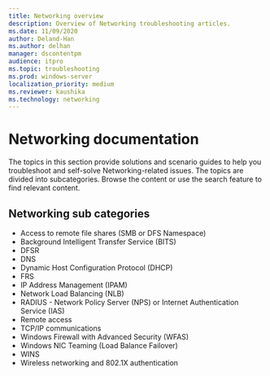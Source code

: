```yaml
---
title: Networking overview
description: Overview of Networking troubleshooting articles.
ms.date: 11/09/2020
author: Deland-Han
ms.author: delhan
manager: dscontentpm
audience: itpro
ms.topic: troubleshooting
ms.prod: windows-server
localization_priority: medium
ms.reviewer: kaushika
ms.technology: networking
---
```

# Networking documentation

The topics in this section provide solutions and scenario guides to help you troubleshoot and self-solve Networking-related issues. The topics are divided into subcategories. Browse the content or use the search feature to find relevant content.

## Networking sub categories

- Access to remote file shares (SMB or DFS Namespace)
- Background Intelligent Transfer Service (BITS)
- DFSR
- DNS
- Dynamic Host Configuration Protocol (DHCP)
- FRS
- IP Address Management (IPAM)
- Network Load Balancing (NLB)
- RADIUS - Network Policy Server (NPS) or Internet Authentication Service (IAS)
- Remote access
- TCP/IP communications
- Windows Firewall with Advanced Security (WFAS)
- Windows NIC Teaming (Load Balance Failover)
- WINS
- Wireless networking and 802.1X authentication
